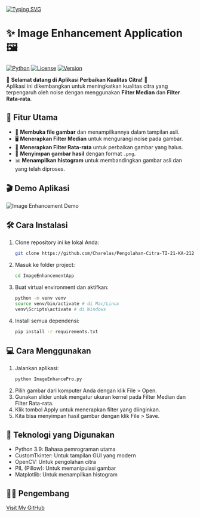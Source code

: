 
[![Typing SVG](https://readme-typing-svg.demolab.com?font=Fira+Code&weight=500&pause=1000&width=435&lines=Aplikasi+Perbaikan+Kualitas+Citra+)](https://git.io/typing-svg)

# ✨ Image Enhancement Application 🖼️

[![Python](https://img.shields.io/badge/Python-3.9-blue)](https://www.python.org/)
[![License](https://img.shields.io/badge/License-MIT-yellow.svg)](https://opensource.org/licenses/MIT)
[![Version](https://img.shields.io/badge/Version-1.0.0-green)](https://github.com/your-username/ImageEnhancementApp)

🎉 **Selamat datang di Aplikasi Perbaikan Kualitas Citra!** 🎉  
Aplikasi ini dikembangkan untuk meningkatkan kualitas citra yang terpengaruh oleh noise dengan menggunakan **Filter Median** dan **Filter Rata-rata**.

## 🚀 Fitur Utama
- 📂 **Membuka file gambar** dan menampilkannya dalam tampilan asli.
- 🖥️ **Menerapkan Filter Median** untuk mengurangi noise pada gambar.
- 🎨 **Menerapkan Filter Rata-rata** untuk perbaikan gambar yang halus.
- 💾 **Menyimpan gambar hasil** dengan format `.png`.
- 📊 **Menampilkan histogram** untuk membandingkan gambar asli dan yang telah diproses.

## 🎬 Demo Aplikasi
![Image Enhancement Demo](demo.gif)

## 🛠️ Cara Instalasi

1. Clone repository ini ke lokal Anda:
   ```bash
   git clone https://github.com/Charelas/Pengolahan-Citra-TI-21-KA-212310041.git
   
2. Masuk ke folder project:
   ```bash
   cd ImageEnhancementApp
   
3. Buat virtual environment dan aktifkan:
   ```bash
   python -m venv venv
   source venv/bin/activate # di Mac/Linux
   venv\Scripts\activate # di Windows
   
4. Install semua dependensi:
   ```bash
   pip install -r requirements.txt

## 💻 Cara Menggunakan 

1. Jalankan aplikasi:
   ```bash
   python ImageEnhancePro.py
   
2. Pilih gambar dari komputer Anda dengan klik File > Open.
3. Gunakan slider untuk mengatur ukuran kernel pada Filter Median dan Filter Rata-rata.
4. Klik tombol Apply untuk menerapkan filter yang diinginkan.
5. Kita bisa menyimpan hasil gambar dengan klik File > Save.

## 🔧 Teknologi yang Digunakan

* Python 3.9: Bahasa pemrograman utama
* CustomTkinter: Untuk tampilan GUI yang modern
* OpenCV: Untuk pengolahan citra
* PIL (Pillow): Untuk memanipulasi gambar
* Matplotlib: Untuk menampilkan histogram


## 👨‍💻 Pengembang
[Visit My GitHub](https://github.com/Charelas)

